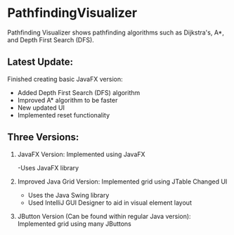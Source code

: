 # PathfindingVisualizer
Pathfinding Visualizer shows pathfinding algorithms such as Dijkstra's, A*, and Depth First Search (DFS).


## Latest Update:

Finished creating basic JavaFX version:
- Added Depth First Search (DFS) algorithm
- Improved A* algorithm to be faster
- New updated UI
- Implemented reset functionality





## Three Versions:
1. JavaFX Version:
   Implemented using JavaFX
   
   -Uses JavaFX library
   
   
2. Improved Java Grid Version:
   Implemented grid using JTable
   Changed UI
   
   - Uses the Java Swing library
   - Used IntelliJ GUI Designer to aid in visual element layout
  
  
3. JButton Version (Can be found within regular Java version):
   Implemented grid using many JButtons
